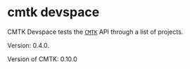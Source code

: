 # cmtk devspace

CMTK Devspace tests the [`CMTK`](https://github.com/arapelle/cmtk) API through a list of projects.

Version: <!--cmtk_devspace-version-->0.4.0<!--cmtk_devspace-version-->.

Version of CMTK: <!--cmtk-version-->0.10.0<!--cmtk-version-->
